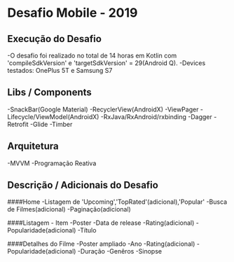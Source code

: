 # Desafio Mobile - 2019

## Execução do Desafio
-O desafio foi realizado no total de 14 horas em Kotlin com 'compileSdkVersion' e 'targetSdkVersion' = 29(Android Q).
-Devices testados: OnePlus 5T e Samsung S7

## Libs / Components
-SnackBar(Google Material)
-RecyclerView(AndroidX)
-ViewPager
-Lifecycle/ViewModel(AndroidX)
-RxJava/RxAndroid/rxbinding
-Dagger
-Retrofit
-Glide
-Timber

## Arquitetura
-MVVM
-Programação Reativa

## Descrição / Adicionais do Desafio

####Home
-Listagem de 'Upcoming','TopRated'(adicional),'Popular'
-Busca de Filmes(adicional)
-Paginação(adicional)

####Listagem - Item
-Poster
-Data de release
-Rating(adicional)
-Popularidade(adicional)
-Título

####Detalhes do Filme
-Poster ampliado
-Ano
-Rating(adicional)
-Popularidade(adicional)
-Duração
-Genêros
-Sinopse

